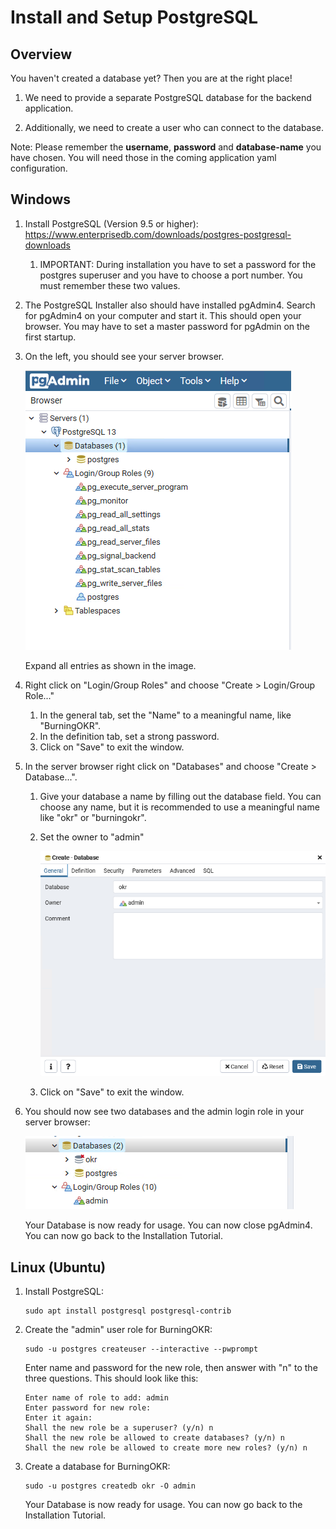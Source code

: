 # Install and Setup PostgreSQL

## Overview
You haven't created a database yet? Then you are at the right place!

1. We need to provide a separate PostgreSQL database for the backend application.

2. Additionally, we need to create a user who can connect to the database.

Note: Please remember the **username**, **password** and **database-name** you have chosen.
You will need those in the coming application yaml configuration.

## Windows
1. Install PostgreSQL (Version 9.5 or higher): https://www.enterprisedb.com/downloads/postgres-postgresql-downloads
    1. IMPORTANT: During installation you have to set a password for the postgres superuser and you have to choose a port number. You must remember these two values.
2. The PostgreSQL Installer also should have installed pgAdmin4. Search for pgAdmin4 on your computer and start it. This should open your browser. You may have to set a master password for pgAdmin on the first startup.
3. On the left, you should see your server browser. 

    ![Server Browser](./images/pgAdmin_browser.PNG)
    
    Expand all entries as shown in the image.
4. Right click on "Login/Group Roles" and choose "Create > Login/Group Role..."
    1. In the general tab, set the "Name" to a meaningful name, like "BurningOKR".
    2. In the definition tab, set a strong password.
    3. Click on "Save" to exit the window.
5. In the server browser right click on "Databases" and choose "Create > Database...".
    1. Give your database a name by filling out the database field. You can choose any name, but it is recommended to use a meaningful name like "okr" or "burningokr".
    2. Set the owner to "admin"
    
        ![Create Database](./images/pgAdmin_create_database.PNG)
        
    3. Click on "Save" to exit the window.
6. You should now see two databases and the admin login role in your server browser:
   
   ![Two Databases and a new Login Role](./images/pgAdmin_done.PNG)
   
   Your Database is now ready for usage. You can now close pgAdmin4.
   You can now go back to the Installation Tutorial.
   
## Linux (Ubuntu)
1. Install PostgreSQL: 
    ```
    sudo apt install postgresql postgresql-contrib
    ```
2. Create the "admin" user role for BurningOKR: 
    ```
    sudo -u postgres createuser --interactive --pwprompt
    ```
    Enter name and password for the new role, then answer with "n" to the three questions. This should look like this:
    ````
   Enter name of role to add: admin
   Enter password for new role:
   Enter it again:
   Shall the new role be a superuser? (y/n) n
   Shall the new role be allowed to create databases? (y/n) n
   Shall the new role be allowed to create more new roles? (y/n) n
   ````
3. Create a database for BurningOKR: 
    ```
    sudo -u postgres createdb okr -O admin
   ```
   Your Database is now ready for usage.
   You can now go back to the Installation Tutorial.
